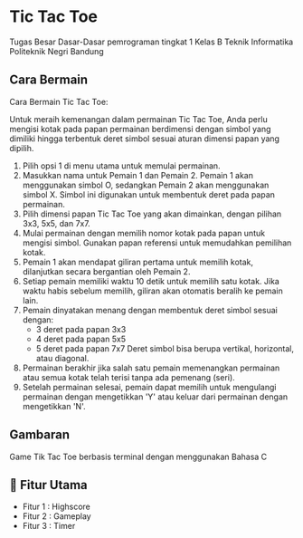 # Tic Tac Toe

Tugas Besar Dasar-Dasar pemrograman tingkat 1 Kelas B Teknik Informatika Politeknik Negri Bandung

## Cara Bermain

Cara Bermain Tic Tac Toe:

Untuk meraih kemenangan dalam permainan Tic Tac Toe, Anda perlu mengisi kotak pada papan permainan berdimensi dengan simbol yang dimiliki hingga terbentuk deret simbol sesuai aturan dimensi papan yang dipilih.

1. Pilih opsi 1 di menu utama untuk memulai permainan.
2. Masukkan nama untuk Pemain 1 dan Pemain 2. Pemain 1 akan menggunakan simbol O, sedangkan Pemain 2 akan menggunakan simbol X. Simbol ini digunakan untuk membentuk deret pada papan permainan.
3. Pilih dimensi papan Tic Tac Toe yang akan dimainkan, dengan pilihan 3x3, 5x5, dan 7x7.
4. Mulai permainan dengan memilih nomor kotak pada papan untuk mengisi simbol. Gunakan papan referensi untuk memudahkan pemilihan kotak.
5. Pemain 1 akan mendapat giliran pertama untuk memilih kotak, dilanjutkan secara bergantian oleh Pemain 2.
6. Setiap pemain memiliki waktu 10 detik untuk memilih satu kotak. Jika waktu habis sebelum memilih, giliran akan otomatis beralih ke pemain lain.
7. Pemain dinyatakan menang dengan membentuk deret simbol sesuai dengan:
   * 3 deret pada papan 3x3
   * 4 deret pada papan 5x5
   * 5 deret pada papan 7x7
     Deret simbol bisa berupa vertikal, horizontal, atau diagonal.
8. Permainan berakhir jika salah satu pemain memenangkan permainan atau semua kotak telah terisi tanpa ada pemenang (seri).
9. Setelah permainan selesai, pemain dapat memilih untuk mengulangi permainan dengan mengetikkan 'Y' atau keluar dari permainan dengan mengetikkan 'N'.

## Gambaran

Game Tik Tac Toe berbasis terminal dengan menggunakan Bahasa C

## 🚀 Fitur Utama

- Fitur 1 : Highscore
- Fitur 2 : Gameplay
- Fitur 3 : Timer

